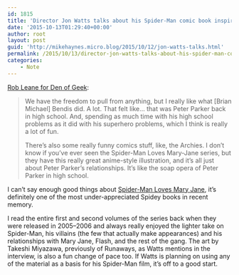 ```yaml
---
id: 1815
title: 'Director Jon Watts talks about his Spider-Man comic book inspirations'
date: '2015-10-13T01:29:40+00:00'
author: root
layout: post
guid: 'http://mikehaynes.micro.blog/2015/10/12/jon-watts-talks.html'
permalink: /2015/10/13/director-jon-watts-talks-about-his-spider-man-comic-book-inspirations/
categories:
    - Note
---
```


[Rob Leane for Den of Geek](https://www.denofgeek.com/us/movies/jon-watts/249593/spider-man-reboot-director-jon-watts-talks-cop-car-spidey-comic-inspirations):

> We have the freedom to pull from anything, but I really like what \[Brian Michael\] Bendis did. A lot. That felt like… that was Peter Parker back in high school. And, spending as much time with his high school problems as it did with his superhero problems, which I think is really a lot of fun.
> 
>  There’s also some really funny comics stuff, like, the Archies. I don’t know if you’ve ever seen the Spider-Man Loves Mary-Jane series, but they have this really great anime-style illustration, and it’s all just about Peter Parker’s relationships. It’s like the soap opera of Peter Parker in high school.

I can’t say enough good things about [Spider-Man Loves Mary Jane](https://www.comixology.com/Spider-Man-Loves-Mary-Jane-2005-2007/comics-series/1049?ref=c2VhcmNoL2RldGFpbC9kZXNrdG9wL2xpc3Qvc2VyaWVzU2VhcmNoRGV0YWlsTGlzdA), it’s definitely one of the most under-appreciated Spidey books in recent memory.

I read the entire first and second volumes of the series back when they were released in 2005–2006 and always really enjoyed the lighter take on Spider-Man, his villains (the few that actually make appearances) and his relationships with Mary Jane, Flash, and the rest of the gang. The art by Takeshi Miyazawa, previously of Runaways, as Watts mentions in the interview, is also a fun change of pace too. If Watts is planning on using any of the material as a basis for his Spider-Man film, it’s off to a good start.